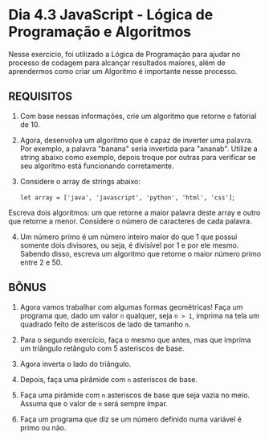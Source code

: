 # Dia 4.3 JavaScript - Lógica de Programação e Algoritmos

Nesse exercício, foi utilizado a Lógica de Programação para ajudar no processo de codagem para alcançar resultados maiores, além de aprendermos como criar um Algoritmo é importante nesse processo.

## REQUISITOS

1. Com base nessas informações, crie um algoritmo que retorne o fatorial de 10.

2. Agora, desenvolva um algoritmo que é capaz de inverter uma palavra. Por exemplo, a palavra "banana" seria invertida para "ananab". Utilize a string abaixo como exemplo, depois troque por outras para verificar se seu algoritmo está funcionando corretamente.

3. Considere o array de strings abaixo:

    `let array = ['java', 'javascript', 'python', 'html', 'css']`;

Escreva dois algoritmos: um que retorne a maior palavra deste array e outro que retorne a menor. Considere o número de caracteres de cada palavra.

4. Um número primo é um número inteiro maior do que 1 que possui somente dois divisores, ou seja, é divisível por 1 e por ele mesmo. Sabendo disso, escreva um algoritmo que retorne o maior número primo entre 2 e 50.

## BÔNUS

1. Agora vamos trabalhar com algumas formas geométricas! Faça um programa que, dado um valor `n` qualquer, seja `n > 1`, imprima na tela um quadrado feito de asteriscos de lado de tamanho `n`. 

2. Para o segundo exercício, faça o mesmo que antes, mas que imprima um triângulo retângulo com 5 asteriscos de base.

3. Agora inverta o lado do triângulo.

4. Depois, faça uma pirâmide com `n` asteriscos de base.

5. Faça uma pirâmide com `n` asteriscos de base que seja vazia no meio. Assuma que o valor de `n` será sempre ímpar.

6. Faça um programa que diz se um número definido numa variável é primo ou não.